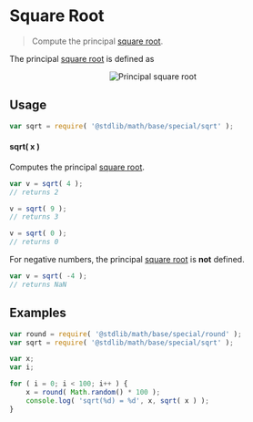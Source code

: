 Square Root
===
> Compute the principal [square root][square-root].

<!-- <intro> -->
The principal [square root][square-root] is defined as

<!-- <equation class="equation" label="eq:principal_square_root" align="center" raw="\sqrt{x^2} = \begin{matrix} x, & \textrm{if}\ x \geq 0\end{matrix}" alt="Principal square root"> -->
<div class="equation" align="center" data-raw-text="\sqrt{x^2} = \begin{matrix} x, &amp; \textrm{if}\ x \geq 0\end{matrix}" data-equation="eq:principal_square_root">
	<img src="https://cdn.rawgit.com/stdlib-js/stdlib/bab14484ac197d07bfab411d5c56ce929e6a3571/lib/node_modules/@stdlib/math/base/special/sqrt/docs/img/sqrt.svg" alt="Principal square root">
	<br>
</div>
<!-- </equation> -->
<!-- </intro> -->

<!-- <usage> -->
## Usage

``` javascript
var sqrt = require( '@stdlib/math/base/special/sqrt' );
```

#### sqrt( x )

Computes the principal [square root][square-root].

``` javascript
var v = sqrt( 4 );
// returns 2

v = sqrt( 9 );
// returns 3

v = sqrt( 0 );
// returns 0
```

For negative numbers, the principal [square root][square-root] is __not__ defined.

``` javascript
var v = sqrt( -4 );
// returns NaN
```
<!-- </usage> -->

<!-- <examples> -->
## Examples

``` javascript
var round = require( '@stdlib/math/base/special/round' );
var sqrt = require( '@stdlib/math/base/special/sqrt' );

var x;
var i;

for ( i = 0; i < 100; i++ ) {
	x = round( Math.random() * 100 );
	console.log( 'sqrt(%d) = %d', x, sqrt( x ) );
}
```
<!-- </examples> -->

<!-- <links> -->
[square-root]: https://en.wikipedia.org/wiki/Square_root
<!-- </links> -->
